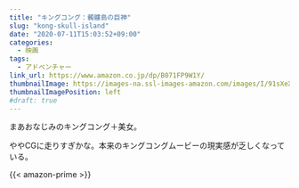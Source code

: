 ```yaml
---
title: "キングコング：髑髏島の巨神"
slug: "kong-skull-island"
date: "2020-07-11T15:03:52+09:00"
categories:
  - 映画
tags:
  - アドベンチャー
link_url: https://www.amazon.co.jp/dp/B071FP9W1Y/
thumbnailImage: https://images-na.ssl-images-amazon.com/images/I/91sXeXgY+oL._SX600_.jpg
thumbnailImagePosition: left
#draft: true
---
```

まあおなじみのキングコング＋美女。
<!--more-->
ややCGに走りすぎかな。本来のキングコングムービーの現実感が乏しくなっている。

{{< amazon-prime >}}
